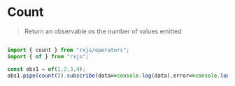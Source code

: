 # Count

> Return an observable os the number of values emitted

``` javascript

import { count } from "rxjs/operators";
import { of } from "rxjs";

const obs1 = of(1,2,3,4);
obs1.pipe(count()).subscribe(data=>console.log(data),error=>console.log(error))
```

